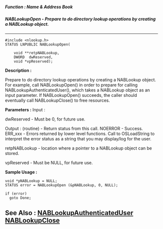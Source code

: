 ##### Function : Name & Address Book
##### NABLookupOpen - Prepare to do directory lookup operations by creating a NABLookup object.
---
```
#include <nlookup.h>
STATUS LNPUBLIC NABLookupOpen(

	void **retpNABLookup,
	DWORD  dwReserved,
	void *vpReserved);
```
**Description :**

Prepare to do directory lookup operations by creating a NABLookup object.  For 
example, call NABLookupOpen() in order to prepare for calling 
NABLookupAuthenticatedUser(), which takes a NABLookup object as an input 
parameter.  If NABLookupOpen() succeeds, the caller should eventually call 
NABLookupClose() to free resources.

**Parameters :**
Input :

dwReserved  -  Must be 0, for future use.

Output :
(routine)  -  Return status from this call.
	NOERROR - Success.
	ERR_xxx - Errors returned by lower level functions.  Call to OSLoadString to interpret the error status as a string that you may display/log for the user.


retpNABLookup  -  location where a pointer to a NABLookup object can be stored.

vpReserved  -  Must be NULL, for future use.


**Sample Usage :**
```
void *pNABLookup = NULL;
STATUS error = NABLookupOpen (&pNABLookup, 0, NULL);

if (error)
  goto Done;
```
**See Also :**
[NABLookupAuthenticatedUser](/reference/Func/NABLookupAuthenticatedUser)
[NABLookupClose](/reference/Func/NABLookupClose)
---

